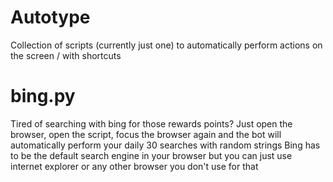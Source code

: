 # Autotype
Collection of scripts (currently just one) to automatically perform actions on the screen / with shortcuts

# bing.py
Tired of searching with bing for those rewards points? Just open the browser, open the script, focus the browser again and the bot will automatically perform your daily 30 searches with random strings
Bing has to be the default search engine in your browser but you can just use internet explorer or any other browser you don't use for that